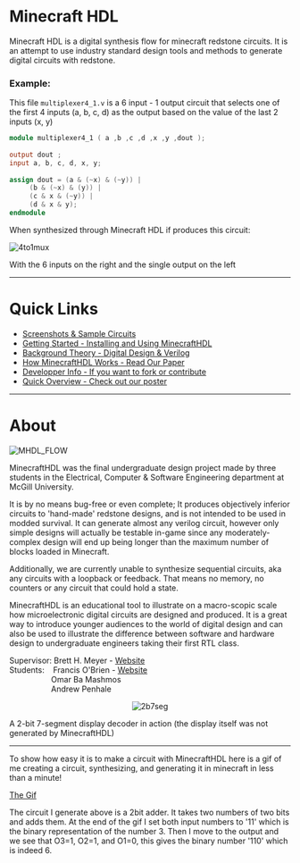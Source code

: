 [comment]: Images 
[mux4_short]: https://github.com/itsFrank/MinecraftHDL/blob/master/screenshots/mux4_short.png?raw=true 
[7seg_gif]: https://github.com/itsFrank/MinecraftHDL/blob/master/screenshots/7seg.gif?raw=true 
[flow]: https://github.com/itsFrank/MinecraftHDL/blob/master/screenshots/flow.png?raw=true 
 
 
# Minecraft HDL 
 
Minecraft HDL is a digital synthesis flow for minecraft redstone circuits. It is an attempt to use industry standard design tools and methods to generate digital circuits with redstone. 
 
### Example: 
 
 
This file `multiplexer4_1.v` is a 6 input - 1 output circuit that selects one of the first 4 inputs (a, b, c, d) as the output based on the value of the last 2 inputs (x, y) 
 
```verilog 
module multiplexer4_1 ( a ,b ,c ,d ,x ,y ,dout ); 
 
output dout ; 
input a, b, c, d, x, y; 
 
assign dout = (a & (~x) & (~y)) | 
     (b & (~x) & (y)) |  
     (c & x & (~y)) | 
     (d & x & y); 
endmodule 
``` 
 
When synthesized through Minecraft HDL if produces this circuit: 
 
 
![4to1mux][mux4_short] 
 
 
With the 6 inputs on the right and the single output on the left 
 
 
--- 
# Quick Links 
- [Screenshots & Sample Circuits](markdown/SAMPLES.md) 
- [Getting Started - Installing and Using MinecraftHDL](markdown/GETTING_STARTED.md) 
- [Background Theory - Digital Design & Verilog](markdown/BACKGROUND.md)
- [How MinecraftHDL Works - Read Our Paper](markdown/minecrafthdl-digital-synthesis.pdf)
- [Developper Info - If you want to fork or contribute](markdown/DEV_SETUP.md)
- [Quick Overview - Check out our poster](https://github.com/itsFrank/MinecraftHDL/blob/master/markdown/poster_pdf.pdf)
--- 
# About 

![MHDL_FLOW][flow]

MinecraftHDL was the final undergraduate design project made by three students in the Electrical, Computer & Software Engineering department at McGill University.  
 
It is by no means bug-free or even complete; It produces objectively inferior circuits to 'hand-made' redstone designs, and is not intended to be used in modded survival. It can generate almost any verilog circuit, however only simple designs will actually be testable in-game since any moderately-complex design will end up being longer than the maximum number of blocks loaded in Minecraft. 

Additionally, we are currently unable to synthesize sequential circuits, aka any circuits with a loopback or feedback. That means no memory, no counters or any circuit that could hold a state.
 
MinecraftHDL is an educational tool to illustrate on a macro-scopic scale how microelectronic digital circuits are designed and produced. It is a great way to introduce younger audiences to the world of digital design and can also be used to illustrate the difference between software and hardware design to undergraduate engineers taking their first RTL class.

Supervisor: Brett H. Meyer - [Website](http://rssl.ece.mcgill.ca/~bhm/)  
Students:&nbsp;&nbsp;&nbsp;&nbsp;Francis O'Brien - [Website](http://francisobrien.com)  
&nbsp;&nbsp;&nbsp;&nbsp;&nbsp;&nbsp;&nbsp;&nbsp;&nbsp;&nbsp;&nbsp;&nbsp;&nbsp;&nbsp;&nbsp;&nbsp;&nbsp;&nbsp;&nbsp;Omar Ba Mashmos  
&nbsp;&nbsp;&nbsp;&nbsp;&nbsp;&nbsp;&nbsp;&nbsp;&nbsp;&nbsp;&nbsp;&nbsp;&nbsp;&nbsp;&nbsp;&nbsp;&nbsp;&nbsp;&nbsp;Andrew Penhale  



<p align="center">
  <img src="https://github.com/itsFrank/MinecraftHDL/blob/master/screenshots/7seg.gif?raw=true" alt="2b7seg"/>
</p>  
 A 2-bit 7-segment display decoder in action (the display itself was not generated by MinecraftHDL)
 
 ---
 
 To show how easy it is to make a circuit with MinecraftHDL here is a gif of me creating a circuit, synthesizing, and generating it in minecraft in less than a minute!

[The Gif](https://i.imgur.com/IXk9Ubh.gifv)

The circuit I generate above is a 2bit adder. It takes two numbers of two bits and adds them. At the end of the gif I set both input numbers to '11' which is the binary representation of the number 3. Then I move to the output and we see that O3=1, O2=1, and O1=0, this gives the binary number '110' which is indeed 6.
 
